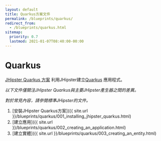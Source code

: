 ```yaml
---
layout: default
title: Quarkus方案文件
permalink: /blueprints/quarkus/
redirect_from:
  - /blueprints/quarkus.html
sitemap:
  priority: 0.7
  lastmod: 2021-01-07T08:40:00-00:00
---
```


# <i class="fa fa-star"></i> Quarkus

[JHipster Quarkus 方案](https://github.com/jhipster/generator-jhipster-quarkus) 利用JHipster建立[Quarkus](https://quarkus.io/) 應用程式。

_以下文件僅關注JHipster Quarkus與主要JHipster產生器之間的差異。_

_對於常見內容，請參閱標準JHipster的文件。_

1. [安裝JHipster Quarkus方案]({{ site.url }}/blueprints/quarkus/001_installing_jhipster_quarkus.html)
2. [建立應用]({{ site.url }}/blueprints/quarkus/002_creating_an_application.html)
3. [建立實體]({{ site.url }}/blueprints/quarkus/003_creating_an_entity.html)